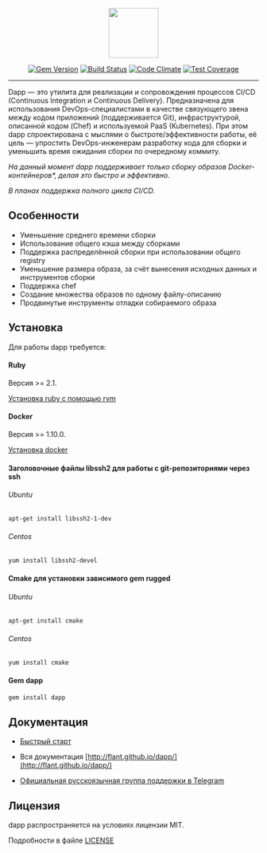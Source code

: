 <p align="center">
  <img src="https://github.com/flant/dapp/raw/master/logo.png" style="max-height:100%;" height="100">
</p>
<p align="center">
  <a href="https://badge.fury.io/rb/dapp"><img alt="Gem Version" src="https://badge.fury.io/rb/dapp.svg" style="max-width:100%;"></a>
  <a href="https://travis-ci.org/flant/dapp"><img alt="Build Status" src="https://travis-ci.org/flant/dapp.svg" style="max-width:100%;"></a>
  <a href="https://codeclimate.com/github/flant/dapp"><img alt="Code Climate" src="https://codeclimate.com/github/flant/dapp/badges/gpa.svg" style="max-width:100%;"></a>
  <a href="https://codeclimate.com/github/flant/dapp/coverage"><img alt="Test Coverage" src="https://codeclimate.com/github/flant/dapp/badges/coverage.svg" style="max-width:100%;"></a>
</p>

___

Dapp — это утилита для реализации и сопровождения процессов CI/CD (Continuous Integration и Continuous Delivery). Предназначена для использования DevOps-специалистами в качестве связующего звена между кодом приложений (поддерживается Git), инфраструктурой, описанной кодом (Chef) и используемой PaaS (Kubernetes). При этом dapp спроектирована с мыслями о быстроте/эффективности работы, её цель — упростить DevOps-инженерам разработку кода для сборки и уменьшить время ожидания сборки по очередному коммиту.

_На данный момент dapp поддерживает только сборку образов Docker-контейнеров*, делая это быстро и эффективно._

_В планах поддержка полного цикла CI/CD._


## Особенности

* Уменьшение среднего времени сборки
* Использование общего кэша между сборками
* Поддержка распределённой сборки при использовании общего registry
* Уменьшение размера образа, за счёт вынесения исходных данных и инструментов сборки
* Поддержка chef
* Создание множества образов по одному файлу-описанию
* Продвинутые инструменты отладки собираемого образа


## Установка

Для работы dapp требуется:

#### Ruby

Версия >= 2.1.

[Установка ruby с помощью rvm](https://rvm.io/rvm/install)

#### Docker

Версия >= 1.10.0.

[Установка docker](https://docs.docker.com/engine/installation/)

#### Заголовочные файлы libssh2 для работы с git-репозиториями через ssh

###### Ubuntu

```bash
apt-get install libssh2-1-dev
```

###### Centos

```bash
yum install libssh2-devel
```

#### Cmake для установки зависимого gem rugged

###### Ubuntu

```bash
apt-get install cmake
```

###### Centos

```bash
yum install cmake
```

#### Gem dapp

```bash
gem install dapp
```

## Документация

* [Быстрый старт](http://flant.github.io/dapp/get_started.html)

* Вся документация [http://flant.github.io/dapp/](http://flant.github.io/dapp/)

* [Официальная русскоязычная группа поддержки в Telegram](https://t.me/dapp_ru)


## Лицензия

dapp распространяется на условиях лицензии MIT.

Подробности в файле [LICENSE](https://github.com/flant/dapp/blob/master/LICENSE.txt)
